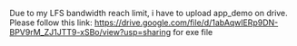 Due to my LFS bandwidth reach limit, i have to upload app_demo on drive.
Please follow this link: https://drive.google.com/file/d/1abAqwlERp9DN-BPV9rM_ZJ1JTT9-xSBo/view?usp=sharing
for exe file
